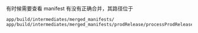 有时候需要查看 manifest 有没有正确合并，其路径位于

    app/build/intermediates/merged_manifests/
    app/build/intermediates/merged_manifests/prodRelease/processProdReleaseManifest/merged/AndroidManifest.xml
